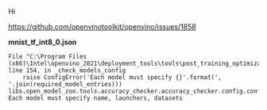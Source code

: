 Hi

https://github.com/openvinotoolkit/openvino/issues/1858


**mnist_tf_int8_0.json**

```
File "C:\Program Files (x86)\Intel\openvino_2021\deployment_tools\tools\post_training_optimization_toolkit\libs\open_model_zoo\tools\accuracy_checker\accuracy_checker\config\config_reader.py", line 154, in _check_models_config
    raise ConfigError('Each model must specify {}'.format(', '.join(required_model_entries)))
libs.open_model_zoo.tools.accuracy_checker.accuracy_checker.config.config_validator.ConfigError: Each model must specify name, launchers, datasets
```
